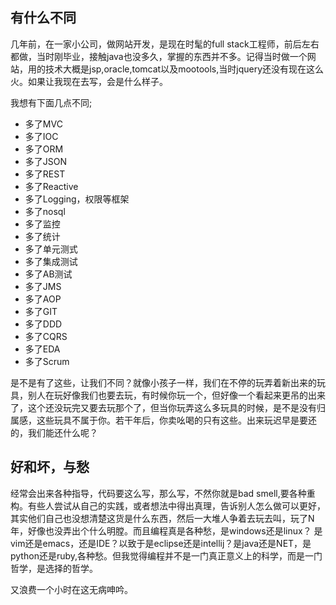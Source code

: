 
## 有什么不同

几年前，在一家小公司，做网站开发，是现在时髦的full stack工程师，前后左右都做，当时刚毕业，接触java也没多久，掌握的东西并不多。记得当时做一个网站，用的技术大概是jsp,oracle,tomcat以及mootools,当时jquery还没有现在这么火。如果让我现在去写，会是什么样子。

我想有下面几点不同;

- 多了MVC
- 多了IOC
- 多了ORM
- 多了JSON
- 多了REST
- 多了Reactive
- 多了Logging，权限等框架
- 多了nosql
- 多了监控
- 多了统计
- 多了单元测式
- 多了集成测试
- 多了AB测试
- 多了JMS
- 多了AOP
- 多了GIT
- 多了DDD
- 多了CQRS
- 多了EDA
- 多了Scrum


是不是有了这些，让我们不同？就像小孩子一样，我们在不停的玩弄着新出来的玩具，别人在玩好像我们也要去玩，有时候你玩一个，但好像一个看起来更吊的出来了，这个还没玩完又要去玩那个了，但当你玩弄这么多玩具的时候，是不是没有归属感，这些玩具不属于你。若干年后，你卖吆喝的只有这些。出来玩迟早是要还的，我们能还什么呢？


##  好和坏，与愁

经常会出来各种指导，代码要这么写，那么写，不然你就是bad  smell,要各种重构。有些人尝试从自己的实践，或者想法中得出真理，告诉别人怎么做可以更好，其实他们自己也没想清楚这货是什么东西，然后一大堆人争着去玩去叫，玩了N年，好像也没弄出个什么明膛。而且编程真是各种愁，是windows还是linux？ 是vim还是emacs，还是IDE？以致于是eclipse还是intellij？是java还是NET，是python还是ruby,各种愁。但我觉得编程并不是一门真正意义上的科学，而是一门哲学，是选择的哲学。


又浪费一个小时在这无病呻吟。